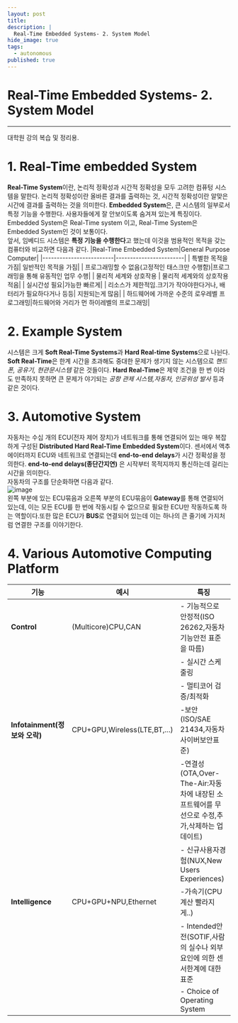 ```yaml
---
layout: post
title: 
description: |
  Real-Time Embedded Systems- 2. System Model
hide_image: true
tags:
  - autonomous
published: true
---
```


# Real-Time Embedded Systems- 2. System Model
* * *
대학원 강의 복습 및 정리용.

# 1. Real-Time embedded System
 **Real-Time System**이란, 논리적 정확성과 시간적 정확성을 모두 고려한 컴퓨텅 시스템을 말한다. 논리적 정확성이란 올바른 결과를 출력하는 것, 시간적 정확성이란 알맞은 시간에 결과를
출력하는 것을 의미한다. **Embedded System**은, 큰 시스템의 일부로서 특정 기능을 수행한다. 사용자들에게 잘 안보이도록 숨겨져 있는게 특징이다. Embedded System은 Real-Time system
이고, Real-Time System은 Embedded System인 것이 보통이다.   
 앞서, 임베디드 시스템은 **특정 기능을 수행한다**고 했는데 이것을 범용적인 목적을 갖는 컴퓨터와 비교하면 다음과 같다.
|Real-Time Embedded System|General Purpose Computer|
|-------------------------|------------------------|
| 특별한 목적을 가짐| 일반적인 목적을 가짐|
| 프로그래밍할 수 없음(고정적인 태스크만 수행함)|프로그래밍을 통해 유동적인 업무 수행|
| 물리적 세계와 상호작용 | 물리적 세계와의 상호작용 적음|
| 실시간성 필요|가능한 빠르게|
| 리소스가 제한적임.크기가 작아야한다거나, 배터리가 필요하다거나 등등| 지원되는게 많음|
| 하드웨어에 가까운 수준의 로우레벨 프로그래밍|하드웨어와 거리가 먼 하이레벨의 프로그래밍|   
   
# 2. Example System
 시스템은 크게 **Soft Real-Time Systems**과 **Hard Real-time Systems**으로 나뉜다. **Soft Real-Time**은 한계 시간을 초과해도 중대한 문제가 생기지 않는 시스템으로 *핸드폰,
공유기, 현관문시스템* 같은 것들이다. **Hard Real-Time**은 제약 조건을 한 번 이라도 만족하지 못하면 큰 문제가 야기되는 *공항 관제 시스템,자동차, 인공위성 발사* 등과 같은 것이다. 

# 3. Automotive System
 자동차는 수십 개의 ECU(전자 제어 장치)가 네트워크를 통해 연결되어 있는 매우 복잡하게 구성된 **Distributed Hard Real-Time Embedded System**이다. 센서에서 액추에이터까지 ECU와 네트워크로 연결되는데 **end-to-end delays**가 시간 정확성을 정의한다. **end-to-end delays(종단간지연)** 은 시작부터 목적지까지 통신하는데 걸리는 시간을 의미한다.   
 자동차의 구조를 단순화하면 다음과 같다.   
 ![image](https://user-images.githubusercontent.com/69246778/195063437-81a24e36-daf7-4281-8fab-96877903cde2.png)   
 왼쪽 부분에 있는 ECU묶음과 오른쪽 부분의 ECU묶음이 **Gateway**를 통해 연결되어 있는데, 이는 모든 ECU를 한 번에 작동시킬 수 없으므로
 필요한 ECU만 작동하도록 하는 역할이다.또한 많은 ECU가 **BUS**로 연결되어 있는데 이는 하나의 큰 줄기에 가지처럼 연결한 구조를 이야기한다.

# 4. Various Automotive Computing Platform
|기능|예시|특징|
|----|---|----|
|**Control**|(Multicore)CPU,CAN |- 기능적으로 안정적(ISO 26262,자동차 기능안전 표준을 따름)|   
|       |                   |- 실시간 스케줄링                                       |
|       |                   |- 멀티코어 검증/최적화                                   |
|**Infotainment(정보와 오락)**|CPU+GPU,Wireless(LTE,BT,...)|-보안(ISO/SAE 21434,자동차사이버보안표준)|
|                         |                           |-연결성(OTA,Over-The-Air:자동차에 내장된 소프트웨어를 무선으로 수정,추가,삭제하는 업데이트)|
|                         |                           |- 신규사용자경험(NUX,New Users Experiences)|
|**Intelligence**|CPU+GPU+NPU,Ethernet|-가속기(CPU계산 빨라지게..)|
|            |                    |- Intended안전(SOTIF,사람의 실수나 외부 요인에 의한 센서한계에 대한 표준|
|            |                    |- Choice of Operating System|


